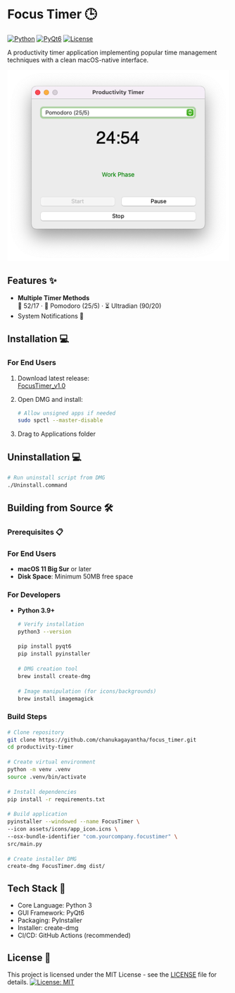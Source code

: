 # Focus Timer 🕒

[![Python](https://img.shields.io/badge/Python-3.9%2B-blue?logo=python&logoColor=white)](https://www.python.org/)
[![PyQt6](https://img.shields.io/badge/PyQt6-6.4%2B-41cd52?logo=qt&logoColor=white)](https://www.riverbankcomputing.com/software/pyqt/)
[![License](https://img.shields.io/badge/License-MIT-green)](LICENSE)

A productivity timer application implementing popular time management techniques with a clean macOS-native interface.

![App Screenshot](screenshot.png)

## Features ✨
- **Multiple Timer Methods**  
  🎯 52/17 · 🍅 Pomodoro (25/5) · ⏳ Ultradian (90/20)
- System Notifications 🔔


## Installation 💻

### For End Users
1. Download latest release:  
   [FocusTimer_v1.0](https://github.com/chanukagayantha/focus_timer/releases/tag/v1.0)
   
2. Open DMG and install:
   ```bash
   # Allow unsigned apps if needed
   sudo spctl --master-disable
3. Drag to Applications folder

## Uninstallation 💻
   ```bash
   # Run uninstall script from DMG
   ./Uninstall.command
  ```

## Building from Source 🛠️
### Prerequisites 📋

### For End Users
- **macOS 11 Big Sur** or later  
- **Disk Space**: Minimum 50MB free space  

### For Developers
- **Python 3.9+**  
  ```bash
  # Verify installation
  python3 --version

  pip install pyqt6
  pip install pyinstaller

  # DMG creation tool
  brew install create-dmg

  # Image manipulation (for icons/backgrounds)
  brew install imagemagick

### Build Steps
  ```bash
  # Clone repository
  git clone https://github.com/chanukagayantha/focus_timer.git
  cd productivity-timer
  
  # Create virtual environment
  python -m venv .venv
  source .venv/bin/activate
  
  # Install dependencies
  pip install -r requirements.txt
  
  # Build application
  pyinstaller --windowed --name FocusTimer \
  --icon assets/icons/app_icon.icns \
  --osx-bundle-identifier "com.yourcompany.focustimer" \
  src/main.py
  
  # Create installer DMG
  create-dmg FocusTimer.dmg dist/
  ```
## Tech Stack 🔧
- Core Language: Python 3
- GUI Framework: PyQt6
- Packaging: PyInstaller
- Installer: create-dmg
- CI/CD: GitHub Actions (recommended)

## License 📄
This project is licensed under the MIT License - see the [LICENSE](LICENSE) file for details.
[![License: MIT](https://img.shields.io/badge/License-MIT-yellow.svg)](LICENSE)

  

